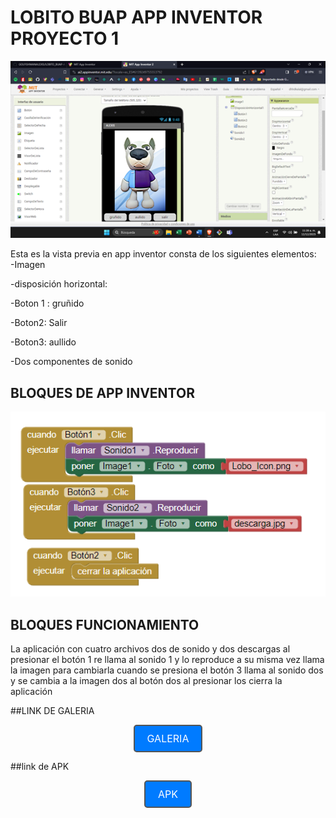 # LOBITO BUAP APP INVENTOR PROYECTO 1

![VISTA](Imagen1.png)

Esta es la vista previa en app inventor consta de los siguientes elementos:  
\-Imagen

\-disposición horizontal:

\-Boton 1 : gruñido

\-Boton2: Salir

\-Boton3: aullido

\-Dos componentes de sonido

## BLOQUES DE APP INVENTOR

![BLOQUES](Imagen2.png)

## 

## BLOQUES FUNCIONAMIENTO

La aplicación con cuatro archivos dos de sonido y dos descargas al presionar el botón 1 re llama al sonido 1 y lo reproduce a su misma vez llama la imagen para cambiarla cuando se presiona el botón 3 llama al sonido dos y se cambia a la imagen dos al botón dos al presionar los cierra la aplicación


##LINK DE GALERIA
<p align="center">
  <a href="[enlace-de-destino-del-botón](https://gallery.appinventor.mit.edu/?galleryid=ca03cd63-20db-42e5-97c7-ef6aa75a82b0)" style="text-decoration: none; display: inline-block; padding: 10px 20px; border: 2px solid #555; border-radius: 5px; background-color: #007bff; color: #fff; font-size: 16px;" rel="noopener">
    GALERIA
  </a>
</p>


##link de APK
<p align="center">
  <a href="[enlace-de-destino-del-botón](https://drive.google.com/file/d/1f1k1qEGlmlN-eJc76iYrfnChc8TkL4zd/view?usp=sharing)" style="text-decoration: none; display: inline-block; padding: 10px 20px; border: 2px solid #555; border-radius: 5px; background-color: #007bff; color: #fff; font-size: 16px;" rel="noopener">
    APK
  </a>
</p>

